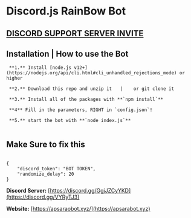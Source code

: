 # Discord.js RainBow Bot


## [**DISCORD SUPPORT SERVER INVITE**](https://dc.apsarabot.xyz/)



## Installation | How to use the Bot

```
 **1.** Install [node.js v12+](https://nodejs.org/api/cli.html#cli_unhandled_rejections_mode) or higher

 **2.** Download this repo and unzip it   |    or git clone it

 **3.** Install all of the packages with **`npm install`** 

 **4** Fill in the parameters, RIGHT in `config.json`!

 **5.** start the bot with **`node index.js`**


```

## Make Sure to fix this

```

{
    "discord_token": "BOT TOKEN", 
    "randomize_delay": 20            
}
```


**Discord Server:**
[https://discord.gg/GgjJZCyYKD](https://discord.gg/VYRyTJ3)

**Website:**
[https://apsaraobot.xyz/](https://apsarabot.xyz)

